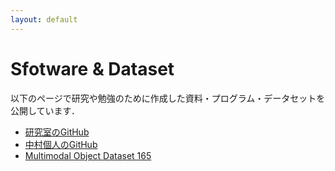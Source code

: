 ```yaml
---
layout: default
---
```



# Sfotware & Dataset
以下のページで研究や勉強のために作成した資料・プログラム・データセットを公開しています．

- [研究室のGitHub](https://github.com/naka-lab)
- [中村個人のGitHub](https://github.com/naka-tomo)
- [Multimodal Object Dataset 165](mod165.md)